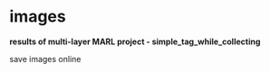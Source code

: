 # images 

**results of multi-layer MARL project - simple_tag_while_collecting**

save images online
